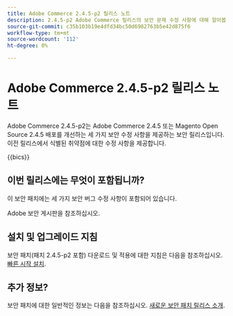 ```yaml
---
title: Adobe Commerce 2.4.5-p2 릴리스 노트
description: 2.4.5-p2 Adobe Commerce 릴리스의 보안 문제 수정 사항에 대해 알아봅니다.
source-git-commit: c35b103b19e4dfd34bc50d6982763b5e42d875f6
workflow-type: tm+mt
source-wordcount: '112'
ht-degree: 0%

---
```



# Adobe Commerce 2.4.5-p2 릴리스 노트

Adobe Commerce 2.4.5-p2는 Adobe Commerce 2.4.5 또는 Magento Open Source 2.4.5 배포를 개선하는 세 가지 보안 수정 사항을 제공하는 보안 릴리스입니다. 이전 릴리스에서 식별된 취약점에 대한 수정 사항을 제공합니다.

{{bics}}

## 이번 릴리스에는 무엇이 포함됩니까?

이 보안 패치에는 세 가지 보안 버그 수정 사항이 포함되어 있습니다.

Adobe 보안 게시판을 참조하십시오.

## 설치 및 업그레이드 지침

보안 패치(패치 2.4.5-p2 포함) 다운로드 및 적용에 대한 지침은 다음을 참조하십시오. [빠른 시작 설치](../../../installation/composer.md).

## 추가 정보?

보안 패치에 대한 일반적인 정보는 다음을 참조하십시오. [새로운 보안 패치 릴리스 소개](https://community.magento.com/t5/Magento-DevBlog/Introducing-the-New-Security-Patch-Release/ba-p/141287).
